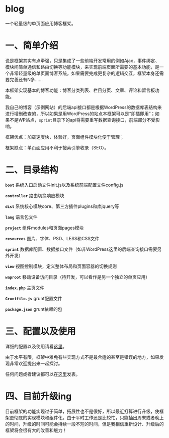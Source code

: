 # blog
一个轻量级的单页面应用博客框架。

# 一、简单介绍
说是框架其实有点牵强，只是集成了一些前端开发常用的例如Ajax，事件绑定、模块间简单通信和路由切换等功能模块，来实现前端页面所需要的基本功能，是一个非常轻量级的单页面博客系统，如果需要完成更复杂的逻辑交互，框架本身还需要完善还有N多……

本框架实现基本的博客功能：博客分类列表、栏目分页、文章、评论和留言板功能。

我自己的博客（示例网站）的后端api接口都是根据WordPress的数据库表结构来进行增删改查的，所以如果是用WordPress的站点本框架可以是“即插即用”；如果不是WP站点，`sprint`目录下的api将需要重写数据查询接口，前端部分不受影响。

框架优点：加载速度快，体验好，页面组件模块化便于管理；

框架缺点：单页面应用不利于搜索引擎收录（SEO）。

# 二、目录结构
 **`boot`** 系统入口启动文件init.js以及系统前端配置文件config.js
 
 **`controller`** 路由切换响应模块
 
 **`dist`** 系统核心模块core、第三方插件plugins和库jquery等
 
 **`lang`** 语言包文件

 **`project`** 组件modules和页面pages模块
 
 **`resources`** 图片、字体、PSD、LESS和CSS文件
 
 **`sprint`** 数据库配置、数据接口文件（如非WordPress这里的后端查询接口需要另外开发）
 
 **`view`** 视图控制模块，定义整体布局和页面容器的切换规则
 
 **`waproot`** 移动设备访问目录（待开发，可以看作是另一个独立的单页应用）
 
 **`index.php`** 主页文件
 
 **`Gruntfile.js`** grunt配置文件
 
 **`package.json`** grunt依赖的包

# 三、配置以及使用
详细的配置以及使用请看[这里](https://github.com/tangbc/blog/blob/master/docs/START.md)。

由于水平有限，框架中难免有些实现方式不是最合适的甚至是错误的地方，如果发现非常欢迎提出来一起探讨。

任何问题或者建议都可以在[这里](https://github.com/tangbc/blog/issues)发表。

# 四、目前升级ing
目前框架的功能实现过于简单，拓展性也不是很好，所以最近打算进行升级，使框架更彻底的实现模块和组件化。由于平时工作还是比较忙，只能抽出周末或者晚上的时间，升级的时间可能会持续一段不短的时间，但是我相信重新设计、升级后的框架将会很有大的改善和魅力！
